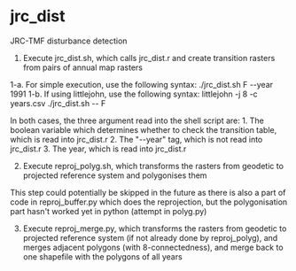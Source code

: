# jrc_dist
JRC-TMF disturbance detection

1. Execute jrc_dist.sh, which calls jrc_dist.r and create transition rasters from pairs of annual map rasters

1-a. For simple execution, use the following syntax: ./jrc_dist.sh F --year 1991
1-b. If using littlejohn, use the following syntax: littlejohn -j 8 -c years.csv ./jrc_dist.sh -- F

In both cases, the three argument read into the shell script are:
    1. The boolean variable which determines whether to check the transition table, which is read into jrc_dist.r
    2. The "--year" tag, which is not read into jrc_dist.r
    3. The year, which is read into jrc_dist.r


2. Execute reproj_polyg.sh, which transforms the rasters from geodetic to projected reference system and polygonises them

This step could potentially be skipped in the future as there is also a part of code in reproj_buffer.py which does the reprojection, but the polygonisation part hasn't worked yet in python (attempt in polyg.py)


3. Execute reproj_merge.py, which transforms the rasters from geodetic to projected reference system (if not already done by reproj_polyg), and merges adjacent polygons (with 8-connectedness), and merge back to one shapefile with the polygons of all years